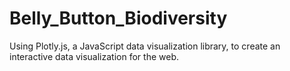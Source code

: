 # Belly_Button_Biodiversity
Using Plotly.js, a JavaScript data visualization library, to create an interactive data visualization for the web.

